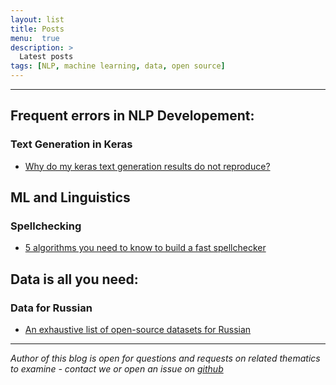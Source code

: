```yaml
---
layout: list
title: Posts
menu:  true
description: >
  Latest posts
tags: [NLP, machine learning, data, open source]
---
```


---

## Frequent errors in NLP Developement:
### Text Generation in Keras
 - [Why do my keras text generation results do not reproduce?](lhttps://tatianashavrina.github.io/blog/2018/08/30/spellcheck/)
 
 
## ML and Linguistics
### Spellchecking
 - [5 algorithms you need to know to build a fast spellchecker](https://tatianashavrina.github.io/blog/2018/08/30/spellcheck/)
 
 
## Data is all you need:
### Data for Russian
 - [An exhaustive list of open-source datasets for Russian](lhttps://tatianashavrina.github.io/blog/2018/08/30/spellcheck/)
 
 
 
 
 
 
 
 
 
 ---
 *Author of this blog is open for questions and requests on related thematics to examine - contact we or open an issue on [github](https://github.com/TatianaShavrina/blog/)*
